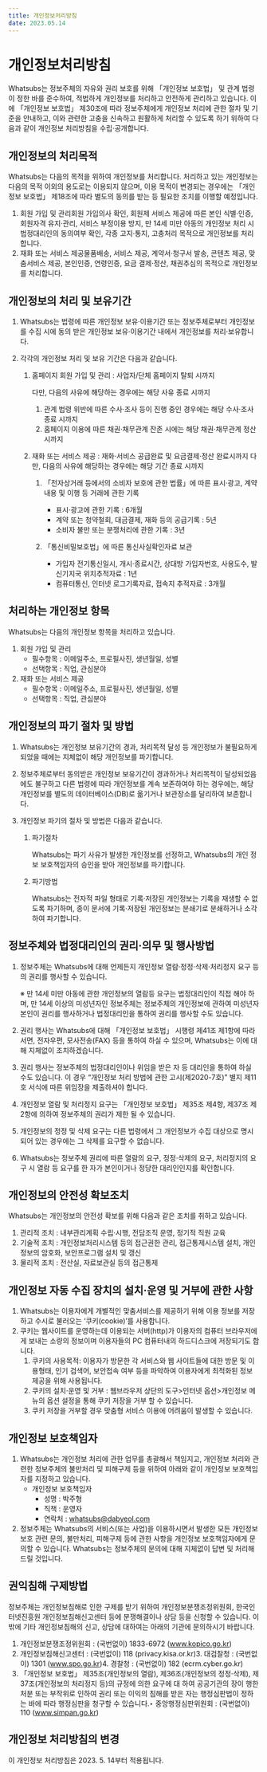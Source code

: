 ```yaml
---
title: 개인정보처리방침
date: 2023.05.14
---
```


# 개인정보처리방침

Whatsubs는 정보주체의 자유와 권리 보호를 위해 「개인정보 보호법」 및 관계 법령이 정한 바를 준수하여, 적법하게 개인정보를 처리하고 안전하게 관리하고 있습니다. 이에 「개인정보 보호법」 제30조에 따라 정보주체에게 개인정보 처리에 관한 절차 및 기준을 안내하고, 이와 관련한 고충을 신속하고 원활하게 처리할 수 있도록 하기 위하여 다음과 같이 개인정보 처리방침을 수립·공개합니다.

## 개인정보의 처리목적

Whatsubs는 다음의 목적을 위하여 개인정보를 처리합니다. 처리하고 있는 개인정보는 다음의 목적 이외의 용도로는 이용되지 않으며, 이용 목적이 변경되는 경우에는 「개인정보 보호법」 제18조에 따라 별도의 동의를 받는 등 필요한 조치를 이행할 예정입니다.

1. 회원 가입 및 관리회원 가입의사 확인, 회원제 서비스 제공에 따른 본인 식별·인증, 회원자격 유지·관리, 서비스 부정이용 방지, 만 14세 미만 아동의 개인정보 처리 시 법정대리인의 동의여부 확인, 각종 고지·통지, 고충처리 목적으로 개인정보를 처리합니다.
2. 재화 또는 서비스 제공물품배송, 서비스 제공, 계약서·청구서 발송, 콘텐츠 제공, 맞춤서비스 제공, 본인인증, 연령인증, 요금 결제·정산, 채권추심의 목적으로 개인정보를 처리합니다.

## 개인정보의 처리 및 보유기간

1. Whatsubs는 법령에 따른 개인정보 보유·이용기간 또는 정보주체로부터 개인정보를 수집 시에 동의 받은 개인정보 보유·이용기간 내에서 개인정보를 처리·보유합니다.
2. 각각의 개인정보 처리 및 보유 기간은 다음과 같습니다.

   1. 홈페이지 회원 가입 및 관리 : 사업자/단체 홈페이지 탈퇴 시까지

      다만, 다음의 사유에 해당하는 경우에는 해당 사유 종료 시까지

      1. 관계 법령 위반에 따른 수사·조사 등이 진행 중인 경우에는 해당 수사·조사 종료 시까지
      2. 홈페이지 이용에 따른 채권·채무관계 잔존 시에는 해당 채권·채무관계 정산 시까지

   2. 재화 또는 서비스 제공 : 재화·서비스 공급완료 및 요금결제·정산 완료시까지 다만, 다음의 사유에 해당하는 경우에는 해당 기간 종료 시까지

      1. 「전자상거래 등에서의 소비자 보호에 관한 법률」에 따른 표시·광고, 계약내용 및 이행 등 거래에 관한 기록

         - 표시·광고에 관한 기록 : 6개월
         - 계약 또는 청약철회, 대금결제, 재화 등의 공급기록 : 5년
         - 소비자 불만 또는 분쟁처리에 관한 기록 : 3년

      2. 「통신비밀보호법」에 따른 통신사실확인자료 보관

         - 가입자 전기통신일시, 개시·종료시간, 상대방 가입자번호, 사용도수, 발신기지국 위치추적자료 : 1년
         - 컴퓨터통신, 인터넷 로그기록자료, 접속지 추적자료 : 3개월

## 처리하는 개인정보 항목

Whatsubs는 다음의 개인정보 항목을 처리하고 있습니다.

1. 회원 가입 및 관리
   - 필수항목 : 이메일주소, 프로필사진, 생년월일, 성별
   - 선택항목 : 직업, 관심분야
2. 재화 또는 서비스 제공
   - 필수항목 : 이메일주소, 프로필사진, 생년월일, 성별
   - 선택항목 : 직업, 관심분야

## 개인정보의 파기 절차 및 방법

1. Whatsubs는 개인정보 보유기간의 경과, 처리목적 달성 등 개인정보가 불필요하게 되었을 때에는 지체없이 해당 개인정보를 파기합니다.
2. 정보주체로부터 동의받은 개인정보 보유기간이 경과하거나 처리목적이 달성되었음에도 불구하고 다른 법령에 따라 개인정보를 계속 보존하여야 하는 경우에는, 해당 개인정보를 별도의 데이터베이스(DB)로 옮기거나 보관장소를 달리하여 보존합니다.
3. 개인정보 파기의 절차 및 방법은 다음과 같습니다.

   1. 파기절차

      Whatsubs는 파기 사유가 발생한 개인정보를 선정하고, Whatsubs의 개인 정보 보호책임자의 승인을 받아 개인정보를 파기합니다.

   2. 파기방법

      Whatsubs는 전자적 파일 형태로 기록·저장된 개인정보는 기록을 재생할 수 없도록 파기하며, 종이 문서에 기록·저장된 개인정보는 분쇄기로 분쇄하거나 소각하여 파기합니다.

## 정보주체와 법정대리인의 권리·의무 및 행사방법

1. 정보주체는 Whatsubs에 대해 언제든지 개인정보 열람·정정·삭제·처리정지 요구 등의
   권리를 행사할 수 있습니다.

   ※ 만 14세 미만 아동에 관한 개인정보의 열람등 요구는 법정대리인이 직접 해야 하며, 만 14세 이상의 미성년자인 정보주체는 정보주체의 개인정보에 관하여 미성년자 본인이 권리를 행사하거나 법정대리인을 통하여 권리를 행사할 수도 있습니다.

2. 권리 행사는 Whatsubs에 대해 「개인정보 보호법」 시행령 제41조 제1항에 따라 서면, 전자우편, 모사전송(FAX) 등을 통하여 하실 수 있으며, Whatsubs는 이에 대해 지체없이 조치하겠습니다.
3. 권리 행사는 정보주체의 법정대리인이나 위임을 받은 자 등 대리인을 통하여 하실 수도 있습니다. 이 경우 “개인정보 처리 방법에 관한 고시(제2020-7호)” 별지 제11호 서식에 따른 위임장을 제출하셔야 합니다.
4. 개인정보 열람 및 처리정지 요구는 「개인정보 보호법」 제35조 제4항, 제37조 제2항에 의하여 정보주체의 권리가 제한 될 수 있습니다.
5. 개인정보의 정정 및 삭제 요구는 다른 법령에서 그 개인정보가 수집 대상으로 명시되어 있는 경우에는 그 삭제를 요구할 수 없습니다.
6. Whatsubs는 정보주체 권리에 따른 열람의 요구, 정정·삭제의 요구, 처리정지의 요구 시 열람 등 요구를 한 자가 본인이거나 정당한 대리인인지를 확인합니다.

## 개인정보의 안전성 확보조치

Whatsubs는 개인정보의 안전성 확보를 위해 다음과 같은 조치를 취하고 있습니다.

1. 관리적 조치 : 내부관리계획 수립·시행, 전담조직 운영, 정기적 직원 교육
2. 기술적 조치 : 개인정보처리시스템 등의 접근권한 관리, 접근통제시스템 설치, 개인정보의 암호화, 보안프로그램 설치 및 갱신
3. 물리적 조치 : 전산실, 자료보관실 등의 접근통제

## 개인정보 자동 수집 장치의 설치·운영 및 거부에 관한 사항

1. Whatsubs는 이용자에게 개별적인 맞춤서비스를 제공하기 위해 이용 정보를
   저장하고 수시로 불러오는 ‘쿠키(cookie)’를 사용합니다.
2. 쿠키는 웹사이트를 운영하는데 이용되는 서버(http)가 이용자의 컴퓨터 브라우저에게 보내는
   소량의 정보이며 이용자들의 PC 컴퓨터내의 하드디스크에 저장되기도 합니다.
   1. 쿠키의 사용목적: 이용자가 방문한 각 서비스와 웹 사이트들에 대한 방문 및 이용형태, 인기 검색어, 보안접속 여부 등을 파악하여 이용자에게 최적화된 정보 제공을 위해 사용됩니다.
   2. 쿠키의 설치·운영 및 거부 : 웹브라우저 상단의 도구>인터넷 옵션>개인정보 메뉴의 옵션 설정을 통해 쿠키 저장을 거부 할 수 있습니다.
   3. 쿠키 저장을 거부할 경우 맞춤형 서비스 이용에 어려움이 발생할 수 있습니다.

## 개인정보 보호책임자

1. Whatsubs는 개인정보 처리에 관한 업무를 총괄해서 책임지고, 개인정보 처리와 관련한 정보주체의 불만처리 및 피해구제 등을 위하여 아래와 같이 개인정보 보호책임자를 지정하고 있습니다.
   - 개인정보 보호책임자
     - 성명 : 박주형
     - 직책 : 운영자
     - 연락처 : whatsubs@dabyeol.com
2. 정보주체는 Whatsubs의 서비스(또는 사업)을 이용하시면서 발생한 모든 개인정보보호 관련 문의, 불만처리, 피해구제 등에 관한 사항을 개인정보 보호책임자에게 문의할 수 있습니다. Whatsubs는 정보주체의 문의에 대해 지체없이 답변 및 처리해드릴 것입니다.

## 권익침해 구제방법

정보주체는 개인정보침해로 인한 구제를 받기 위하여 개인정보분쟁조정위원회, 한국인터넷진흥원 개인정보침해신고센터 등에 분쟁해결이나 상담 등을 신청할 수 있습니다. 이 밖에 기타 개인정보침해의 신고, 상담에 대하여는 아래의 기관에 문의하시기 바랍니다.

1.  개인정보분쟁조정위원회 : (국번없이) 1833-6972 (www.kopico.go.kr)
2.  개인정보침해신고센터 : (국번없이) 118 (privacy.kisa.or.kr)3. 대검찰청 : (국번없이) 1301 (www.spo.go.kr)4. 경찰청 : (국번없이) 182 (ecrm.cyber.go.kr)
3.  「개인정보 보호법」 제35조(개인정보의 열람), 제36조(개인정보의 정정·삭제), 제37조(개인정보의 처리정지 등)의 규정에 의한 요구에 대 하여 공공기관의 장이 행한 처분 또는 부작위로 인하여 권리 또는 이익의 침해를 받은 자는 행정심판법이 정하는 바에 따라 행정심판을 청구할 수 있습니다.‣ 중앙행정심판위원회 : (국번없이) 110 (www.simpan.go.kr)

## 개인정보 처리방침의 변경

이 개인정보 처리방침은 2023. 5. 14부터 적용됩니다.
